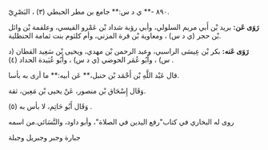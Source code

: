 ٨٩٠ -** ي د س:** جامع بن مطر الحبطي (٣) ، البَصْرِيّ.

**رَوَى عَن:** بريد بْن أَبي مريم السلولي، وأبي رؤبة شداد بْن عَمْرو القيسي، وعلقمة بْن وائل بْن حجر (ي د س) ، ومعاوية بْن قرة المزني، وأم كلثوم بنت ثمامة الحنظلية.

**رَوَى عَنه:** بكر بْن عِيسَى الراسبي، وعبد الرحمن بْن مهدي، ويحيى بْن سَعِيد القطان (د س) ، وأَبُو عُمَر الحوضي (ي د س) ، وأَبُو عُبَيدة الحداد (٤) .

قال عَبْد اللَّهِ بْن أَحْمَد بْن حنبل،** عَن أبيه:** ما أرى به بأسا.

وَقَال إِسْحَاق بْن منصور، عَنْ يحيى بْن مَعِين، ثقة.

وَقَال أَبُو حَاتِم، لا بأس به (٥) .

روى له البخاري في كتاب"رفع اليدين في الصلاة"، وأبو داود، والنَّسَائي.من اسمه

جبارة وجبر وجبريل وجبلة